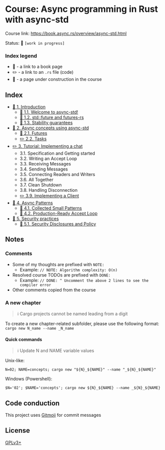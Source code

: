 # Course: Async programming in Rust with async-std

Course link: https://book.async.rs/overview/async-std.html

Status: 🚧 `[work in progress]`

### Index legend

- 📝 - a link to a book page
- ✏️ - a link to an `.rs` file (code)
- 👷 - a page under construction in the course

## Index

- [📝 1. Introduction](https://book.async.rs/introduction.html)
  - [📝 1.1. Welcome to async-std!](https://book.async.rs/overview/async-std.html)
  - [📝 1.2. std::future and futures-rs](https://book.async.rs/overview/std-and-library-futures.html)
  - [📝 1.3. Stability guarantees](https://book.async.rs/overview/stability-guarantees.html)
- [📝 2. Async concepts using async-std](https://book.async.rs/concepts.html)
  - [📝 2.1. Futures](https://book.async.rs/concepts/futures.html)
  - [✏️ 2.2. Tasks](02_concepts/src/main.rs)
- [✏️ 3. Tutorial: Implementing a chat](03_chat/src/main.rs)
  - 3.1. Specification and Getting started
  - 3.2. Writing an Accept Loop
  - 3.3. Receiving Messages
  - 3.4. Sending Messages
  - 3.5. Connecting Readers and Writers
  - 3.6. All Together
  - 3.7. Clean Shutdown
  - 3.8. Handling Disconnection
  - [✏️ 3.9. Implementing a Client](03_chat_client/src/main.rs)
- [📝 4. Async Patterns](https://book.async.rs/patterns.html)
  - [📝 4.1. Collected Small Patterns](https://book.async.rs/patterns/small-patterns.html)
  - [📝 4.2. Production-Ready Accept Loop](https://book.async.rs/patterns/accept-loop.html)
- [📝 5. Security practices](https://book.async.rs/security/index.html)
  - [📝 5.1. Security Disclosures and Policy](https://book.async.rs/security/policy.html)

## Notes

### Comments

- Some of my thoughts are prefixed with `NOTE:`
  - Example: `// NOTE: Algorithm complexity: O(n)`
- Resolved course TODOs are prefixed with `DONE:`
  - Example: `// DONE: ^ Uncomment the above 2 lines to see the compiler error`
- Other comments copied from the course
                                        
### A new chapter

> ℹ️ Cargo projects cannot be named leading from a digit

To create a new chapter-related subfolder, please use the following format: `cargo new N_name --name _N_name` 

#### Quick commands

> ℹ️ Update N and NAME variable values

Unix-like:
```shell
N=02; NAME=concepts; cargo new "${N}_${NAME}" --name "_${N}_${NAME}"
```

Windows (Powershell):
```shell
$N='02'; $NAME='concepts'; cargo new ${N}_${NAME} --name _${N}_${NAME}
```

## Code conduction

This project uses [Gitmoji](https://gitmoji.carloscuesta.me) for commit messages

## License

[GPLv3+](LICENSE)
